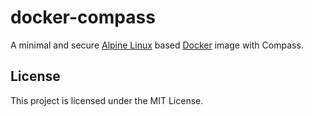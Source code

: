 # docker-compass

A minimal and secure [Alpine Linux][alpine] based [Docker][docker] image with
Compass.

## License

This project is licensed under the MIT License.

[alpine]: https://alpinelinux.org/
[docker]: https://www.docker.com/
